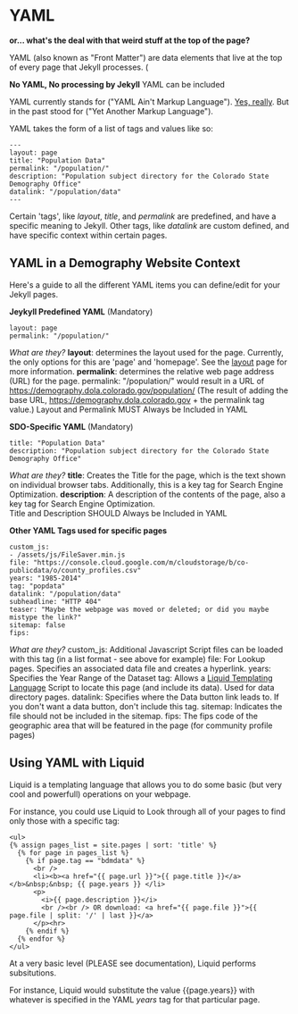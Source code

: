 
# YAML

**or... what's the deal with that weird stuff at the top of the page?**

YAML (also known as "Front Matter") are data elements that live at the top of every page that Jekyll processes.  (

**No YAML, No processing by Jekyll**  YAML can be included

YAML currently stands for ("YAML Ain't Markup Language"). [Yes, really](https://en.wikipedia.org/wiki/YAML).  But in the past stood for ("Yet Another Markup Language").

YAML takes the form of a list of tags and values like so:

```
---
layout: page
title: "Population Data"
permalink: "/population/"
description: "Population subject directory for the Colorado State Demography Office"
datalink: "/population/data"
---
```

Certain 'tags', like *layout*, *title*, and *permalink* are predefined, and have a specific meaning to Jekyll.  Other tags, like *datalink* are custom defined, and have specific context within certain pages.

## YAML in a Demography Website Context

Here's a guide to all the different YAML items you can define/edit for your Jekyll pages.

**Jeykyll Predefined YAML** (Mandatory)
```
layout: page
permalink: "/population/"
```
*What are they?*
**layout**: determines the layout used for the page.  Currently, the only options for this are 'page' and 'homepage'.  See the [layout](doc/layouts.md) page for more information.
**permalink**: determines the relative web page address (URL) for the page.  permalink: "/population/" would result in a URL of https://demography.dola.colorado.gov/population/ (The result of adding the base URL, https://demography.dola.colorado.gov + the permalink tag value.)
Layout and Permalink MUST Always be Included in YAML

**SDO-Specific YAML** (Mandatory)
```
title: "Population Data"
description: "Population subject directory for the Colorado State Demography Office"
```
*What are they?*
**title**: Creates the Title for the page, which is the text shown on individual browser tabs.  Additionally, this is a key tag for Search Engine Optimization.
**description**: A description of the contents of the page, also a key tag for Search Engine Optimization.  
Title and Description SHOULD Always be Included in YAML

**Other YAML Tags used for specific pages**
```
custom_js:
- /assets/js/FileSaver.min.js
file: "https://console.cloud.google.com/m/cloudstorage/b/co-publicdata/o/county_profiles.csv"
years: "1985-2014"
tag: "popdata"
datalink: "/population/data"
subheadline: "HTTP 404"
teaser: "Maybe the webpage was moved or deleted; or did you maybe mistype the link?"
sitemap: false
fips: 
```
*What are they?*
custom\_js: Additional Javascript Script files can be loaded with this tag (in a list format - see above for example)
file: For Lookup pages. Specifies an associated data file and creates a hyperlink. 
years: Specifies the Year Range of the Dataset
tag: Allows a [Liquid Templating Language](https://shopify.github.io/liquid/) Script to locate this page (and include its data).  Used for data directory pages.
datalink: Specifies where the Data button link leads to.  If you don't want a data button, don't include this tag.
sitemap: Indicates the file should not be included in the sitemap. 
fips: The fips code of the geographic area that will be featured in the page (for community profile pages)

## Using YAML with Liquid

Liquid is a templating language that allows you to do some basic (but very cool and powerfull) operations on your webpage.

For instance, you could use Liquid to Look through all of your pages to find only those with a specific tag:
```
<ul>
{% assign pages_list = site.pages | sort: 'title' %}
  {% for page in pages_list %}
    {% if page.tag == "bdmdata" %}
      <br />
      <li><b><a href="{{ page.url }}">{{ page.title }}</a></b>&nbsp;&nbsp; {{ page.years }} </li>
      <p>
        <i>{{ page.description }}</i>
        <br /><br /> OR download: <a href="{{ page.file }}">{{ page.file | split: '/' | last }}</a>
      </p><hr>
    {% endif %}
  {% endfor %}
</ul>
```

At a very basic level (PLEASE see documentation), Liquid performs subsitutions.

For instance, Liquid would substitute the value {{page.years}} with whatever is specified in the YAML *years* tag for that particular page.

